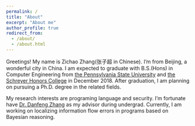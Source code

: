 ```yaml
---
permalink: /
title: "About"
excerpt: "About me"
author_profile: true
redirect_from: 
  - /about/
  - /about.html
---
```

Greetings! My name is Zichao Zhang(张子超 in Chinese). I’m from Beijing, a wonderful city in China. I am expected to graduate with B.S.(Hons) in Computer Engineering from [the Pennsylvania State University](https://www.eecs.psu.edu/) and [the Schreyer Honors College](https://www.shc.psu.edu/) in December 2018. After graduation, I am planning on pursuing a Ph.D. degree in the related fields. 

My research interests are programing language and security. I’m fortunate have [Dr. Danfeng Zhang](http://www.cse.psu.edu/~dbz5017/) as my advisor during undergrad. Currently, I am working on localizing information flow errors in programs based on Bayesian reasoning. 
